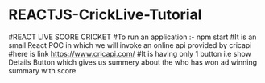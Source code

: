 # REACTJS-CrickLive-Tutorial
#REACT LIVE SCORE CRICKET 
#To run an application :- npm start
#It is an small React POC in which we will invoke an online api provided by cricapi
#here is link https://www.cricapi.com/
#It is having only 1 button i.e show Details Button which gives us summery about the who has won ad winning summary with score

